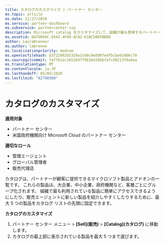 ```yaml
---
title: カタログのカスタマイズ | パートナー センター
ms.topic: article
ms.date: 11/27/2019
ms.service: partner-dashboard
ms.subservice: partnercenter-csp
description: Microsoft catalog をカスタマイズして、組織が最も使用するパートナープランや製品に簡単にアクセスできるようにする方法について説明します。
ms.assetid: DA7DD94C-E642-4F69-AC02-61BC5B05BB0D
author: LauraBrenner
ms.author: labrenne
ms.localizationpriority: medium
ms.openlocfilehash: b3f22902b5329a1c60c9e890fedfbcbe61486c70
ms.sourcegitcommit: faf7b1ac1653497f963b428bbfafcd821378adaa
ms.translationtype: MT
ms.contentlocale: ja-JP
ms.lasthandoff: 05/05/2020
ms.locfileid: "82798360"
---
```

# <a name="customize-the-catalog"></a>カタログのカスタマイズ

**適用対象**

-  パートナー センター
-  米国政府機関向け Microsoft Cloud のパートナー センター

**適切なロール**

- 管理エージェント
- グローバル管理者
- 販売代理店

カタログは、パートナーが顧客に提供できるマイクロソフト製品とアドオンの一覧です。 これらの製品は、大企業、中小企業、政府機関など、客層ごとにグループ化されます。 組織で最も利用されている製品に簡単にアクセスできるようにしたり、販売エージェントに新しい製品を紹介しやすくしたりするために、最大 5 つの製品をカタログ リストの先頭に固定できます。

**カタログのカスタマイズ**

1.  パートナー センター メニュー &gt; **[Sell]\(販売\)** &gt; **[Catalog]\(カタログ\)** に移動します。
2.  カタログの最上部に表示されている製品を最大 5 つまで選びます。

 

 



